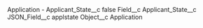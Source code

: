 <?xml version="1.0" encoding="UTF-8"?>
<CustomMetadata xmlns="http://soap.sforce.com/2006/04/metadata" xmlns:xsi="http://www.w3.org/2001/XMLSchema-instance" xmlns:xsd="http://www.w3.org/2001/XMLSchema">
    <label>Application - Applicant_State__c</label>
    <protected>false</protected>
    <values>
        <field>Field__c</field>
        <value xsi:type="xsd:string">Applicant_State__c</value>
    </values>
    <values>
        <field>JSON_Field__c</field>
        <value xsi:type="xsd:string">applstate</value>
    </values>
    <values>
        <field>Object__c</field>
        <value xsi:type="xsd:string">Application</value>
    </values>
</CustomMetadata>
